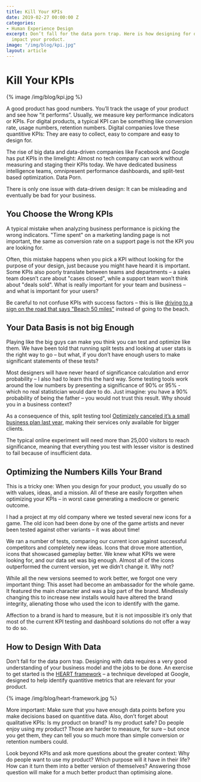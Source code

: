 ```yaml
---
title: Kill Your KPIs
date: 2019-02-27 00:00:00 Z
categories:
- Human Experience Design
excerpt: Don’t fall for the data porn trap. Here is how designing for data can negatively
  impact your product.
image: "/img/blog/kpi.jpg"
layout: article
---
```


# Kill Your KPIs

{% image /img/blog/kpi.jpg %}


A good product has good numbers. You’ll track the usage of your product and see how “it performs”. Usually, we measure key performance indicators or KPIs. For digital products, a typical KPI can be something like conversion rate, usage numbers, retention numbers. Digital companies love these quantitive KPIs: They are easy to collect, easy to compare and easy to design for.

The rise of big data and data-driven companies like Facebook and Google has put KPIs in the limelight: Almost no tech company can work without measuring and staging their KPIs today. We have dedicated business intelligence teams, omnipresent performance dashboards, and split-test based optimization. Data Porn.

There is only one issue with data-driven design: It can be misleading and eventually be bad for your business.

## You Choose the Wrong KPIs

A typical mistake when analyzing business performance is picking the wrong indicators. "Time spent" on a marketing landing page is not important, the same as conversion rate on a support page is not the KPI you are looking for.

Often, this mistake happens when you pick a KPI without looking for the purpose of your design, just because you might have heard it is important. Some KPIs also poorly translate between teams and departments – a sales team doesn’t care about "cases closed", while a support team won’t think about "deals sold". What is really important for your team and business – and what is important for your users?

Be careful to not confuse KPIs with success factors – this is like [driving to a sign on the road that says "Beach 50 miles"](/2019/humans-not-users/) instead of going to the beach.


## Your Data Basis is not big Enough

Playing like the big guys can make you think you can test and optimize like them. We have been told that running split tests and looking at user stats is the right way to go – but what, if you don’t have enough users to make significant statements of these tests?

Most designers will have never heard of significance calculation and error probability – I also had to learn this the hard way. Some testing tools work around the low numbers by presenting a significance of 90% or 95% - which no real statistician would dare to do. Just imagine: you have a 90% probability of being the father – you would not trust this result. Why should you in a business context?

As a consequence of this, split testing tool [Optimizely canceled it’s a small business plan last year](https://venturebeat.com/2018/02/05/optimizelys-decision-to-ditch-its-free-plan-suggests-a-b-website-testing-is-dead/), making their services only available for bigger clients.

The typical online experiment will need more than 25,000 visitors to reach significance, meaning that everything you test with lesser visitor is destined to fail because of insufficient data.


## Optimizing the Numbers Kills Your Brand

This is a tricky one: When you design for your product, you usually do so with values, ideas, and a mission. All of these are easily forgotten when optimizing your KPIs – in worst case generating a mediocre or generic outcome.

I had a project at my old company where we tested several new icons for a game. The old icon had been done by one of the game artists and never been tested against other variants – it was about time!

We ran a number of tests, comparing our current icon against successful competitors and completely new ideas. Icons that drove more attention, icons that showcased gameplay better. We knew what KPIs we were looking for, and our data set was big enough. Almost all of the icons outperformed the current version, yet we didn’t change it. Why not?

While all the new versions seemed to work better, we forgot one very important thing: This asset had become an ambassador for the whole game. It featured the main character and was a big part of the brand. Mindlessly changing this to increase new installs would have altered the brand integrity, alienating those who used the icon to identify with the game.

Affection to a brand is hard to measure, but it is not impossible it’s only that most of the current KPI testing and dashboard solutions do not offer a way to do so.


## How to Design With Data

Don’t fall for the data porn trap. Designing with data requires a very good understanding of your business model and the jobs to be done. An exercise to get started is the [HEART framework](https://uxls.org/case-studies/heart/) – a technique developed at Google, designed to help identify quantitive metrics that are relevant for your product.


{% image /img/blog/heart-framework.jpg %}


More important: Make sure that you have enough data points before you make decisions based on quantitive data. Also, don’t forget about qualitative KPIs: Is my product on brand? Is my product safe? Do people enjoy using my product? Those are harder to measure, for sure – but once you get them, they can tell you so much more than simple conversion or retention numbers could.

Look beyond KPIs and ask more questions about the greater context: Why do people want to use my product? Which purpose will it have in their life? How can it turn them into a better version of themselves? Answering those question will make for a much better product than optimising alone.



